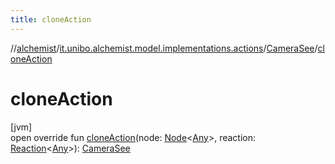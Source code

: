 ```yaml
---
title: cloneAction
---
```

//[alchemist](../../../index.html)/[it.unibo.alchemist.model.implementations.actions](../index.html)/[CameraSee](index.html)/[cloneAction](clone-action.html)



# cloneAction



[jvm]\
open override fun [cloneAction](clone-action.html)(node: [Node](../../it.unibo.alchemist.model.interfaces/-node/index.html)<[Any](https://kotlinlang.org/api/latest/jvm/stdlib/kotlin/-any/index.html)>, reaction: [Reaction](../../it.unibo.alchemist.model.interfaces/-reaction/index.html)<[Any](https://kotlinlang.org/api/latest/jvm/stdlib/kotlin/-any/index.html)>): [CameraSee](index.html)




